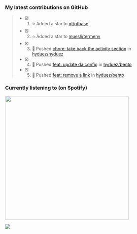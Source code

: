 ### My latest contributions on GitHub
<!--START_SECTION:activity-->
> - [x] 1. ⭐ Added a star to [qt/qtbase](https://github.com/qt/qtbase)
> - [x] 2. ⭐ Added a star to [muesli/termenv](https://github.com/muesli/termenv)
> - [x] 3. 📌 Pushed [chore: take back the activity section](https://github.com/hyduez/hyduez/commit/e4ea3f43c4123744c1faa4a20e861f956c336506) in [hyduez/hyduez](https://github.com/hyduez/hyduez)
> - [x] 4. 📌 Pushed [feat: update da config](https://github.com/hyduez/bento/commit/7309c5949e272d3337985cf64d1868a62cc2da02) in [hyduez/bento](https://github.com/hyduez/bento)
> - [x] 5. 📌 Pushed [feat: remove a link](https://github.com/hyduez/bento/commit/e1e77beb4801bc9228a356b6480c238fbb7e9087) in [hyduez/bento](https://github.com/hyduez/bento)
<!--END_SECTION:activity-->

### Currently listening to (on Spotify)
<img src="https://spotify-hyduez.vercel.app/api/spotify" width="400em">

![](https://latex.codecogs.com/svg.image?%5Cinline%20%5Chuge%20%5Cfrac%7Be%5E%7B2x%7D&plus;1%7D%7Be%5E%7B3x%7D-1%7D)
